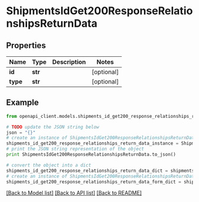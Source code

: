 # ShipmentsIdGet200ResponseRelationshipsReturnData


## Properties
Name | Type | Description | Notes
------------ | ------------- | ------------- | -------------
**id** | **str** |  | [optional] 
**type** | **str** |  | [optional] 

## Example

```python
from openapi_client.models.shipments_id_get200_response_relationships_return_data import ShipmentsIdGet200ResponseRelationshipsReturnData

# TODO update the JSON string below
json = "{}"
# create an instance of ShipmentsIdGet200ResponseRelationshipsReturnData from a JSON string
shipments_id_get200_response_relationships_return_data_instance = ShipmentsIdGet200ResponseRelationshipsReturnData.from_json(json)
# print the JSON string representation of the object
print ShipmentsIdGet200ResponseRelationshipsReturnData.to_json()

# convert the object into a dict
shipments_id_get200_response_relationships_return_data_dict = shipments_id_get200_response_relationships_return_data_instance.to_dict()
# create an instance of ShipmentsIdGet200ResponseRelationshipsReturnData from a dict
shipments_id_get200_response_relationships_return_data_form_dict = shipments_id_get200_response_relationships_return_data.from_dict(shipments_id_get200_response_relationships_return_data_dict)
```
[[Back to Model list]](../README.md#documentation-for-models) [[Back to API list]](../README.md#documentation-for-api-endpoints) [[Back to README]](../README.md)


